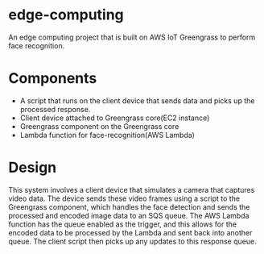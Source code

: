 # edge-computing
An edge computing project that is built on AWS IoT Greengrass to perform face recognition. 

# Components
- A script that runs on the client device that sends data and picks up the processed response.
- Client device attached to Greengrass core(EC2 instance)
- Greengrass component on the Greengrass core
- Lambda function for face-recognition(AWS Lambda)

# Design
This system involves a client device that simulates a camera that captures video data. The device sends these video frames using a script to the Greengrass component, which handles the face detection and sends the processed and encoded image data to an SQS queue. The AWS Lambda function has the queue enabled as the trigger, and this allows for the encoded data to be processed by the Lambda and sent back into another queue. The client script then picks up any updates to this response queue.
